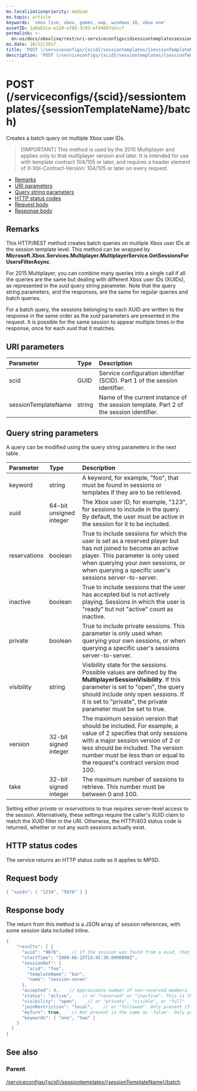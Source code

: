 ```yaml
---
ms.localizationpriority: medium
ms.topic: article
keywords: 'xbox live, xbox, games, uwp, windows 10, xbox one'
assetID: 1a0a62ca-e120-e705-3c93-efd4697e2ccf
permalink: >-
  en-us/docs/xboxlive/rest/uri-serviceconfigscidsessiontemplatessessiontemplatenamebatchpost.html
ms.date: 10/12/2017
title: 'POST (/serviceconfigs/{scid}/sessiontemplates/{sessionTemplateName}/batch)'
description: 'POST (/serviceconfigs/{scid}/sessiontemplates/{sessionTemplateName}/batch)'
---
```


# POST \(/serviceconfigs/{scid}/sessiontemplates/{sessionTemplateName}/batch\)

Creates a batch query on multiple Xbox user IDs.

> \[!IMPORTANT\] This method is used by the 2015 Multiplayer and applies only to that multiplayer version and later. It is intended for use with template contract 104/105 or later, and requires a header element of X-Xbl-Contract-Version: 104/105 or later on every request.

* [Remarks](post-serviceconfigs-scid-sessiontemplates-sessiontemplatename-batch.md#ID4ET)
* [URI parameters](post-serviceconfigs-scid-sessiontemplates-sessiontemplatename-batch.md#ID4EKB)
* [Query string parameters](post-serviceconfigs-scid-sessiontemplates-sessiontemplatename-batch.md#ID4EVB)
* [HTTP status codes](post-serviceconfigs-scid-sessiontemplates-sessiontemplatename-batch.md#ID4EGF)
* [Request body](post-serviceconfigs-scid-sessiontemplates-sessiontemplatename-batch.md#ID4ENF)
* [Response body](post-serviceconfigs-scid-sessiontemplates-sessiontemplatename-batch.md#ID4EWF)

## Remarks <a id="ID4ET"></a>

This HTTP/REST method creates batch queries on multiple Xbox user IDs at the session template level. This method can be wrapped by **Microsoft.Xbox.Services.Multiplayer.MultiplayerService.GetSessionsForUsersFilterAsync**.

For 2015 Multiplayer, you can combine many queries into a single call if all the queries are the same but dealing with different Xbox user IDs \(XUIDs\), as represented in the _xuid_ query string parameter. Note that the query string parameters, and the responses, are the same for regular queries and batch queries.

For a batch query, the sessions belonging to each XUID are written to the response in the same order as the _xuid_ parameters are presented in the request. It is possible for the same session to appear multiple times in the response, once for each _xuid_ that it matches.

## URI parameters <a id="ID4EKB"></a>

| Parameter | Type | Description |
| :--- | :--- | :--- |
| scid | GUID | Service configuration identifier \(SCID\). Part 1 of the session identifier. |
| sessionTemplateName | string | Name of the current instance of the session template. Part 2 of the session identifier. |

## Query string parameters <a id="ID4EVB"></a>

A query can be modified using the query string parameters in the next table.

| **Parameter** | **Type** | **Description** |
| :--- | :--- | :--- |
| keyword | string | A keyword, for example, "foo", that must be found in sessions or templates if they are to be retrieved. |
| xuid | 64-bit unsigned integer | The Xbox user ID, for example, "123", for sessions to include in the query. By default, the user must be active in the session for it to be included. |
| reservations | boolean | True to include sessions for which the user is set as a reserved player but has not joined to become an active player. This parameter is only used when querying your own sessions, or when querying a specific user's sessions server-to-server. |
| inactive | boolean | True to include sessions that the user has accepted but is not actively playing. Sessions in which the user is "ready" but not "active" count as inactive. |
| private | boolean | True to include private sessions. This parameter is only used when querying your own sessions, or when querying a specific user's sessions server-to-server. |
| visibility | string | Visibility state for the sessions. Possible values are defined by the **MultiplayerSessionVisibility**. If this parameter is set to "open", the query should include only open sessions. If it is set to "private", the private parameter must be set to true. |
| version | 32-bit signed integer | The maximum session version that should be included. For example, a value of 2 specifies that only sessions with a major session version of 2 or less should be included. The version number must be less than or equal to the request's contract version mod 100. |
| take | 32-bit signed integer | The maximum number of sessions to retrieve. This number must be between 0 and 100. |

Setting either _private_ or _reservations_ to true requires server-level access to the session. Alternatively, these settings require the caller's XUID claim to match the XUID filter in the URI. Otherwise, the HTTP/403 status code is returned, whether or not any such sessions actually exist.

## HTTP status codes <a id="ID4EGF"></a>

The service returns an HTTP status code as it applies to MPSD.  


## Request body <a id="ID4ENF"></a>

```cpp
{ "xuids": [ "1234", "5678" ] }
```

## Response body <a id="ID4EWF"></a>

The return from this method is a JSON array of session references, with some session data included inline.

```cpp
{
    "results": [ {
      "xuid": "9876",    // If the session was found from a xuid, that xuid.
      "startTime": "2009-06-15T13:45:30.0900000Z",
      "sessionRef": {
        "scid": "foo",
        "templateName": "bar",
        "name": "session-seven"
      },
      "accepted": 4,    // Approximate number of non-reserved members.
      "status": "active",    // or "reserved" or "inactive". This is the state of the user in the session, not the session itself. Only present if the session was found using a xuid.
      "visibility": "open",    // or "private", "visible", or "full"
      "joinRestriction": "local",    // or "followed". Only present if 'visibility' is "open" or "full" and the session has a join restriction.
      "myTurn": true,    // Not present is the same as 'false'. Only present if the session was found using a xuid.
      "keywords": [ "one", "two" ]
    }
  ]
}
```

## See also <a id="ID4EDG"></a>

### Parent <a id="ID4EFG"></a>

[/serviceconfigs/{scid}/sessiontemplates/{sessionTemplateName}/batch](https://github.com/LucienHH/docs-xsapi/tree/8aaeb3d77dec37e3bd2a1d99ea913649665f2490/work-in-progress/session-directory/uri-serviceconfigscidsessiontemplatessessiontemplatenamebatch.md)

